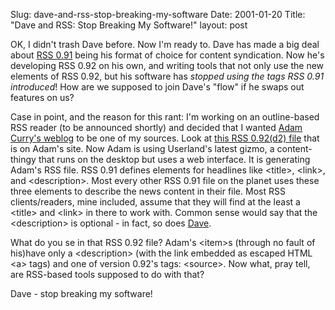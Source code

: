 Slug: dave-and-rss-stop-breaking-my-software
Date: 2001-01-20
Title: "Dave and RSS: Stop Breaking My Software!"
layout: post

OK, I didn&#39;t trash Dave before. Now I&#39;m ready to. Dave has made a big deal about <a href="http://backend.userland.com/rss091">RSS 0.91</a> being his format of choice for content syndication. Now he&#39;s developing RSS 0.92 on his own, and writing tools that not only use the new elements of RSS 0.92, but his software has <i>stopped using the tags RSS 0.91 introduced</i>! How are we supposed to join Dave&#39;s &quot;flow&quot; if he swaps out features on us?

Case in point, and the reason for this rant: I&#39;m working on an outline-based RSS reader (to be announced shortly) and decided that I wanted <a href="http://www.curry.com/">Adam Curry&#39;s weblog</a> to be one of my sources. Look at <a href="http://www.ourfavoritesongs.com/users/adam@curry.com/rss/curryCom.xml">this RSS 0.92(d2) file</a> that is on Adam&#39;s site. Now Adam is using Userland&#39;s latest gizmo, a content-thingy that runs on the desktop but uses a web interface. It is generating Adam&#39;s RSS file. RSS 0.91 defines elements for headlines like &lt;title&gt;, &lt;link&gt;, and &lt;description&gt;. Most every other RSS 0.91 file on the planet uses these three elements to describe the news content in their file. Most RSS clients/readers, mine included, assume that they will find at the least a &lt;title&gt; and &lt;link&gt; in there to work with. Common sense would say that the &lt;description&gt; is optional - in fact, so does <a href="http://backend.userland.com/rss091#whatIsAnLtitemgt">Dave</a>.

What do you se in that RSS 0.92 file? Adam&#39;s &lt;item&gt;s (through no fault of his)have only a &lt;description&gt; (with the link embedded as escaped HTML &lt;a&gt; tags) and one of version 0.92&#39;s tags: &lt;source&gt;. Now what, pray tell, are RSS-based tools supposed to do with that?

Dave - stop breaking my software!
